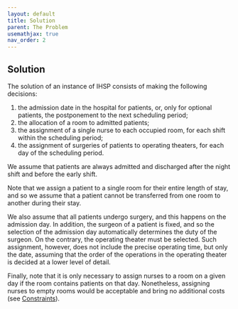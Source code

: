 ```yaml
---
layout: default
title: Solution
parent: The Problem
usemathjax: true
nav_order: 2
---
```


<!-- TODO: Correct citations, streamline description of the problem -->

## Solution
The solution of an instance of IHSP consists of making the following decisions:

1. the admission date in the hospital for patients, or, only for optional patients, the postponement to the next scheduling period; 
2. the allocation of a room to admitted patients;
3. the assignment of a single nurse to each occupied room, for each shift within the scheduling period; 
4. the assignment of surgeries of patients to operating theaters, for each day of the scheduling period.

We assume that patients are always admitted and discharged after the night shift and before the early shift. 

Note that we assign a patient to a single room for their entire length of stay, and so we assume that a patient cannot be transferred from one room to another during their stay.

We also assume that all patients undergo surgery, and this happens on the admission day. In addition, the surgeon of a patient is fixed, and so the selection of the admission day automatically determines the duty of the surgeon. On the contrary, the operating theater must be selected. Such assignment, however, does not include the precise operating time, but only the date, assuming that the order of the operations in the operating theater is decided at a lower level of detail.

Finally, note that it is only necessary to assign nurses to a room on a given day if the room contains patients on that day.  Nonetheless, assigning nurses to empty rooms would be acceptable and bring no additional costs (see [Constraints](./constraints)).
